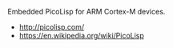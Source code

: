 Embedded PicoLisp for ARM Cortex-M devices.

 * http://picolisp.com/
 * https://en.wikipedia.org/wiki/PicoLisp

